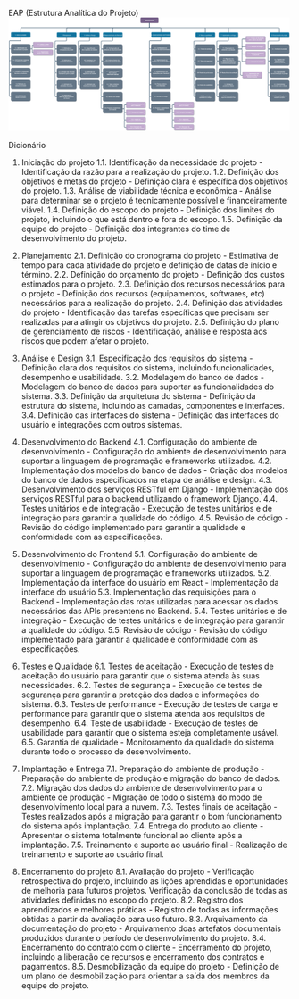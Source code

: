EAP (Estrutura Analítica do Projeto)
![Diagrama](https://github.com/tads-cnat/dailyschedule/blob/eap/docs/EAP.svg)

Dicionário
1.  Iniciação do projeto 
1.1. Identificação da necessidade do projeto - Identificação da razão para a realização do projeto. 
1.2. Definição dos objetivos e metas do projeto - Definição clara e específica dos objetivos do projeto. 
1.3. Análise de viabilidade técnica e econômica - Análise para determinar se o projeto é tecnicamente possível e financeiramente viável. 
1.4. Definição do escopo do projeto - Definição dos limites do projeto, incluindo o que está dentro e fora do escopo. 
1.5. Definição da equipe do projeto - Definição dos integrantes do time de desenvolvimento do projeto.
    
2.  Planejamento 
2.1. Definição do cronograma do projeto - Estimativa de tempo para cada atividade do projeto e definição de datas de início e término. 
2.2. Definição do orçamento do projeto - Definição dos custos estimados para o projeto. 
2.3. Definição dos recursos necessários para o projeto - Definição dos recursos (equipamentos, softwares, etc) necessários para a realização do projeto. 
2.4. Definição das atividades do projeto - Identificação das tarefas específicas que precisam ser realizadas para atingir os objetivos do projeto. 
2.5. Definição do plano de gerenciamento de riscos - Identificação, análise e resposta aos riscos que podem afetar o projeto.
    
3.  Análise e Design 
3.1. Especificação dos requisitos do sistema - Definição clara dos requisitos do sistema, incluindo funcionalidades, desempenho e usabilidade. 
3.2. Modelagem do banco de dados - Modelagem do banco de dados para suportar as funcionalidades do sistema. 
3.3. Definição da arquitetura do sistema - Definição da estrutura do sistema, incluindo as camadas, componentes e interfaces. 
3.4. Definição das interfaces do sistema - Definição das interfaces do usuário e integrações com outros sistemas.
    
4.  Desenvolvimento do Backend 
4.1. Configuração do ambiente de desenvolvimento - Configuração do ambiente de desenvolvimento para suportar a linguagem de programação e frameworks utilizados. 
4.2. Implementação dos modelos do banco de dados - Criação dos modelos do banco de dados especificados na etapa de análise e design. 
4.3. Desenvolvimento dos serviços RESTful em Django - Implementação dos serviços RESTful para o backend utilizando o framework Django. 
4.4. Testes unitários e de integração - Execução de testes unitários e de integração para garantir a qualidade do código. 
4.5. Revisão de código - Revisão do código implementado para garantir a qualidade e conformidade com as especificações.
    
5.  Desenvolvimento do Frontend 
5.1. Configuração do ambiente de desenvolvimento - Configuração do ambiente de desenvolvimento para suportar a linguagem de programação e frameworks utilizados. 
5.2. Implementação da interface do usuário em React - Implementação da interface do usuário
5.3. Implementação das requisições para o Backend - Implementação das rotas utilizadas para acessar os dados necessários das APIs presentens no Backend.
5.4. Testes unitários e de integração - Execução de testes unitários e de integração para garantir a qualidade do código. 
5.5. Revisão de código - Revisão do código implementado para garantir a qualidade e conformidade com as especificações.

6.  Testes e Qualidade 
6.1. Testes de aceitação - Execução de testes de aceitação do usuário para garantir que o sistema atenda às suas necessidades. 
6.2. Testes de segurança - Execução de testes de segurança para garantir a proteção dos dados e informações do sistema. 
6.3. Testes de performance - Execução de testes de carga e performance para garantir que o sistema atenda aos requisitos de desempenho. 
6.4. Teste de usabilidade - Execução de testes de usabilidade para garantir que o sistema esteja completamente usável.
6.5. Garantia de qualidade - Monitoramento da qualidade do sistema durante todo o processo de desenvolvimento.
    
7.  Implantação e Entrega
7.1. Preparação do ambiente de produção - Preparação do ambiente de produção e migração do banco de dados. 
7.2.  Migração dos dados do ambiente de desenvolvimento para o ambiente de produção - Migração de todo o sistema do modo de desenvolvimento local para a nuvem.
7.3. Testes finais de aceitação - Testes realizados após a migração para garantir o bom funcionamento do sistema após implantação.
7.4. Entrega do produto ao cliente - Apresentar o sistema totalmente funcional ao cliente após a implantação.
7.5. Treinamento e suporte ao usuário final - Realização de treinamento e suporte ao usuário final.
    
8.  Encerramento do projeto 
8.1. Avaliação do projeto - Verificação retrospectiva do projeto, incluindo as lições aprendidas e oportunidades de melhoria para futuros projetos. 
Verificação da conclusão de todas as atividades definidas no escopo do projeto. 
8.2. Registro dos aprendizados e melhores práticas - Registro de todas as informações obtidas a partir da avaliação para uso futuro.
8.3. Arquivamento da documentação do projeto - Arquivamento doas artefatos documentais produzidos durante o período de desenvolvimento do projeto.
8.4. Encerramento do contrato com o cliente - Encerramento do projeto, incluindo a liberação de recursos e encerramento dos contratos e pagamentos.
8.5. Desmobilização da equipe do projeto - Definição de um plano de desmobilização para orientar a saída dos membros da equipe do projeto.